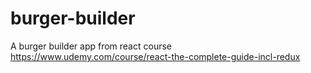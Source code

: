 # burger-builder
A burger builder app from react course https://www.udemy.com/course/react-the-complete-guide-incl-redux
